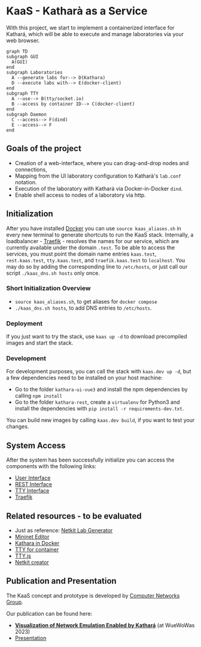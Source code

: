 # KaaS - Katharà as a Service

With this project, we start to implement a containerized interface for Kathará, which will be able to execute and manage laboratories via your web browser.

```mermaid
graph TD
subgraph GUI
  A(GUI)
end
subgraph Laboratories
  A --generate labs for--> D(Kathara)
  D --execute labs with--> E(docker-client)
end
subgraph TTY
  A --use--> B(tty/socket.io)
  B --access by container ID--> C(docker-client)
end
subgraph Daemon
  C --access--> F(dind)
  E --access--> F
end
```

## Goals of the project
- Creation of a web-interface, where you can drag-and-drop nodes and connections,
- Mapping from the UI laboratory configuration to Katharà's `lab.conf` notation.
- Execution of the laboratory with Kathará via Docker-in-Docker `dind`.
- Enable shell access to nodes of a laboratory via http.

## Initialization

After you have installed [Docker](https://www.docker.com/) you can use `source kaas_aliases.sh` in every new terminal to generate shortcuts to run the KaaS stack.
Internally, a loadbalancer - [Traefik](https://traefik.io/traefik/) - resolves the names for our service, which are currently available under the domain `.test`.
To be able to access the services, you must point the domain name entries `kaas.test`, `rest.kaas.test`, `tty.kaas.test`, and `traefik.kaas.test` to `localhost`.
You may do so by adding the corresponding line to `/etc/hosts`, or just call our script `./kaas_dns.sh hosts` only once.

### Short Initialization Overview
- `source kaas_aliases.sh`, to get aliases for `docker compose`
- `./kaas_dns.sh hosts`, to add DNS entries to `/etc/hosts`.

### Deployment

If you just want to try the stack, use `kaas up -d` to download precompiled images and start the stack. 

### Development

For development purposes, you can call the stack with `kaas.dev up -d`, but a few dependencies need to be installed on your host machine:
- Go to the folder `kathara-ui-vue3` and install the npm dependencies by calling `npm install`
- Go to the folder `kathara-rest`, create a `virtualenv` for Python3 and install the dependencies with `pip install -r requirements-dev.txt`.

You can build new images by calling `kaas.dev build`, if you want to test your changes.

## System Access
After the system has been successfully initialize you can access the components with the following links:

- [User Interface](http://kaas.test)
- [REST Interface](http://rest.kaas.test/docs)
- [TTY Interface](http://tty.kaas.test)
- [Traefik](http://traefik.kaas.test)



## Related resources - to be evaluated
- Just as reference: [Netkit Lab Generator](https://github.com/KatharaFramework/Netkit-Lab-Generator)
- [Mininet Editor](https://github.com/Thomaash/me)
- [Kathara in Docker](https://github.com/KatharaFramework/Kathara/issues/167)
- [TTY for container](https://github.com/wrfly/container-web-tty)
- [TTY.js](https://github.com/chjj/tty.js)
- [Netkit creator](https://github.com/agp8x/netkit-creator)


## Publication and Presentation
The KaaS concept and prototype is developed by [Computer Networks Group](https://www.uni-bamberg.de/ktr/). 

Our publication can be found here:
- <a href="https://opus.bibliothek.uni-wuerzburg.de/files/32218/Grossmann_Le_Kathara_WueWoWas23_1570913204.pdf" target="_blank"> **Visualization of Network Emulation Enabled by Kathará**</a> (at WueWoWas 2023)
- <a href="https://lsinfo3.github.io/WueWoWAS2023/assets/slides/marcel_grossmann.pdf" target="_blank">Presentation</a>
